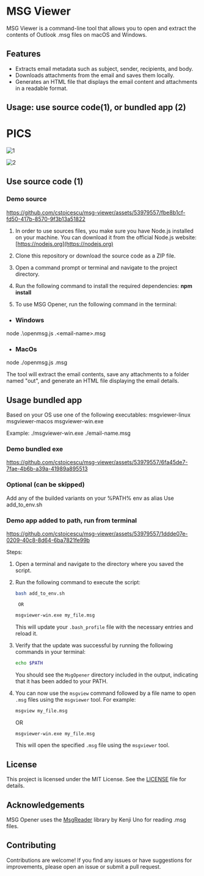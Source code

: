 # MSG Viewer

MSG Viewer is a command-line tool that allows you to open and extract the contents of Outlook .msg files on macOS and Windows.


## Features

- Extracts email metadata such as subject, sender, recipients, and body.
- Downloads attachments from the email and saves them locally.
- Generates an HTML file that displays the email content and attachments in a readable format.

## Usage: use source code(1), or bundled app (2) 

# PICS 
![1](https://github.com/cstoicescu/msg-viewer/assets/53979557/e6b4e4b8-621f-46d4-988a-ee8d1348c491) 
 
![2](https://github.com/cstoicescu/msg-viewer/assets/53979557/1700c5cc-330b-4d09-914e-3adb0311c767) 


## Use source code (1)

### Demo source 

https://github.com/cstoicescu/msg-viewer/assets/53979557/fbe8b1cf-fd50-417b-8570-9f3b13a51822


1. In order to use sources files, you make sure you have Node.js installed on your machine. You can download it from the official Node.js website: [https://nodejs.org](https://nodejs.org)

2. Clone this repository or download the source code as a ZIP file.

3. Open a command prompt or terminal and navigate to the project directory.

4. Run the following command to install the required dependencies: **npm install** 

5. To use MSG Opener, run the following command in the terminal:



- ### Windows
node .\openmsg.js .\<email-name>.msg

 - ### MacOs
node ./openmsg.js <email-name>.msg



The tool will extract the email contents, save any attachments to a folder named "out", and generate an HTML file displaying the email details.

## Usage bundled app 
Based on your OS use one of the following executables:
msgviewer-linux
msgviewer-macos
msgviewer-win.exe



Example: ./msgviewer-win.exe  ./email-name.msg

### Demo bundled exe
https://github.com/cstoicescu/msg-viewer/assets/53979557/6fa45de7-7fae-4b6b-a39a-41989a895513


### Optional (can be skipped)

Add any of the builded variants on your %PATH% env as alias
Use add_to_env.sh 

### Demo app added to path, run from terminal 
https://github.com/cstoicescu/msg-viewer/assets/53979557/1ddde07e-0209-40c8-8d64-6ba7821fe99b


Steps: 
1. Open a terminal and navigate to the directory where you saved the script.
2. Run the following command to execute the script:

    ```bash
    bash add_to_env.sh
    ```
        OR 
    ``` cmd
    msgviewer-win.exe my_file.msg
    ```

   This will update your `.bash_profile` file with the necessary entries and reload it.

3. Verify that the update was successful by running the following commands in your terminal:

    ```bash
    echo $PATH
    ```



   You should see the `MsgOpener` directory included in the output, indicating that it has been added to your PATH.

4. You can now use the `msgview` command followed by a file name to open `.msg` files using the `msgviewer` tool. For example:

    ```bash
    msgview my_file.msg
    ```
      OR 
    ``` cmd
    msgviewer-win.exe my_file.msg
    ```
    
   This will open the specified `.msg` file using the `msgviewer` tool.


## License

This project is licensed under the MIT License. See the [LICENSE](LICENSE) file for details.

## Acknowledgements

MSG Opener uses the [MsgReader](https://www.npmjs.com/package/@kenjiuno/msgreader) library by Kenji Uno for reading .msg files.

## Contributing

Contributions are welcome! If you find any issues or have suggestions for improvements, please open an issue or submit a pull request.

